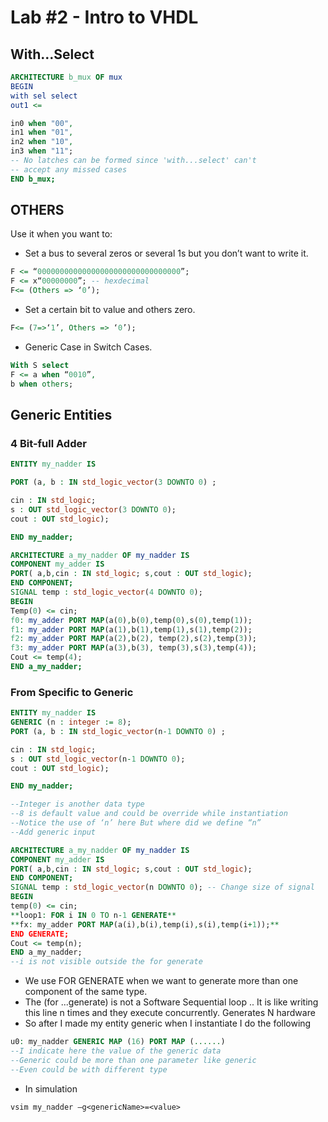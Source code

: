 # Lab #2 - Intro to VHDL

## With…Select

```vhdl
ARCHITECTURE b_mux OF mux
BEGIN
with sel select
out1 <=

in0 when "00",
in1 when "01",
in2 when "10",
in3 when "11";
-- No latches can be formed since 'with...select' can't
-- accept any missed cases
END b_mux;
```

## OTHERS

Use it when you want to:

- Set a bus to several zeros or several 1s but you don’t want to write it.

```vhdl
F <= “00000000000000000000000000000000”;
F <= x“00000000”; -- hexdecimal
F<= (Others => ‘0’);
```

- Set a certain bit to value and others zero.

```vhdl
F<= (7=>‘1’, Others => ‘0’);
```

- Generic Case in Switch Cases.

```vhdl
With S select
F <= a when “0010”,
b when others;
```

## Generic Entities

### 4 Bit-full Adder

```vhdl
ENTITY my_nadder IS

PORT (a, b : IN std_logic_vector(3 DOWNTO 0) ;

cin : IN std_logic;
s : OUT std_logic_vector(3 DOWNTO 0);
cout : OUT std_logic);

END my_nadder;

ARCHITECTURE a_my_nadder OF my_nadder IS
COMPONENT my_adder IS
PORT( a,b,cin : IN std_logic; s,cout : OUT std_logic);
END COMPONENT;
SIGNAL temp : std_logic_vector(4 DOWNTO 0);
BEGIN
Temp(0) <= cin;
f0: my_adder PORT MAP(a(0),b(0),temp(0),s(0),temp(1));
f1: my_adder PORT MAP(a(1),b(1),temp(1),s(1),temp(2));
f2: my_adder PORT MAP(a(2),b(2), temp(2),s(2),temp(3));
f3: my_adder PORT MAP(a(3),b(3), temp(3),s(3),temp(4));
Cout <= temp(4);
END a_my_nadder;
```

### From Specific to Generic

```vhdl
ENTITY my_nadder IS
GENERIC (n : integer := 8);
PORT (a, b : IN std_logic_vector(n-1 DOWNTO 0) ;

cin : IN std_logic;
s : OUT std_logic_vector(n-1 DOWNTO 0);
cout : OUT std_logic);

END my_nadder;

--Integer is another data type
--8 is default value and could be override while instantiation
--Notice the use of ‘n’ here But where did we define “n”
--Add generic input

ARCHITECTURE a_my_nadder OF my_nadder IS
COMPONENT my_adder IS
PORT( a,b,cin : IN std_logic; s,cout : OUT std_logic);
END COMPONENT;
SIGNAL temp : std_logic_vector(n DOWNTO 0); -- Change size of signal
BEGIN
temp(0) <= cin;
**loop1: FOR i IN 0 TO n-1 GENERATE**
**fx: my_adder PORT MAP(a(i),b(i),temp(i),s(i),temp(i+1));**
END GENERATE;
Cout <= temp(n);
END a_my_nadder;
--i is not visible outside the for generate
```

- We use FOR GENERATE when we want to generate more than one component of the same type.
- The (for ...generate) is not a Software Sequential loop .. It is like writing this line n times and
they execute concurrently. Generates N hardware
- So after I made my entity generic when I instantiate I do the following

```vhdl
u0: my_nadder GENERIC MAP (16) PORT MAP (......)
--I indicate here the value of the generic data
--Generic could be more than one parameter like generic
--Even could be with different type
```

- In simulation

```
vsim my_nadder –g<genericName>=<value>
```
